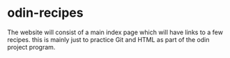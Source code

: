# odin-recipes

The website will consist of a main index page which will have links to a few recipes. this is mainly just to practice Git and HTML as part of the odin project program.